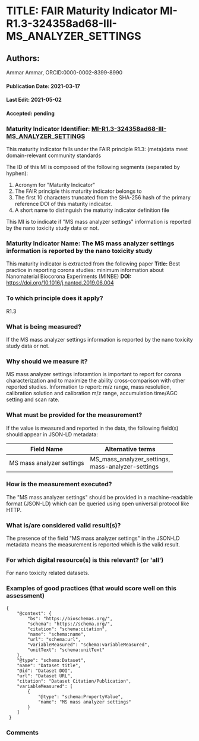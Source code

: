 # TITLE: FAIR Maturity Indicator MI-R1.3-324358ad68-III-MS_ANALYZER_SETTINGS

## Authors: 
Ammar Ammar, ORCID:0000-0002-8399-8990

#### Publication Date: 2021-03-17
#### Last Edit: 2021-05-02
#### Accepted: pending

### Maturity Indicator Identifier: [MI-R1.3-324358ad68-III-MS_ANALYZER_SETTINGS](https://w3id.org/fair/maturity_indicator/terms/Gen2/MI-R1.3-324358ad68-III-MS_ANALYZER_SETTINGS)

This maturity indicator falls under the FAIR principle R1.3:
(meta)data meet domain-relevant community standards

The ID of this MI is composed of the following segments (separated by hyphen):
1. Acronym for "Maturity Indicator"
1. The FAIR principle this maturity indicator belongs to
1. The first 10 characters truncated from the SHA-256 hash of the primary reference DOI of this maturity indicator.
1. A short name to distinguish the maturity indicator definition file

This MI is to indicate if "MS mass analyzer settings" information is reported by the nano toxicity study data or not.

### Maturity Indicator Name:  The MS mass analyzer settings information is reported by the nano toxicity study

This maturity indicator is extracted from the following paper 
**Title:** Best practice in reporting corona studies: minimum information about Nanomaterial Biocorona Experiments (MINBE)
**DOI:** https://doi.org/10.1016/j.nantod.2019.06.004

### To which principle does it apply?  
R1.3

### What is being measured?
If the MS mass analyzer settings information is reported by the nano toxicity study data or not.

### Why should we measure it?
MS mass analyzer settings inforamtion is important to report for corona characterization and
to maximize the ability cross-comparison with other reported studies. Information to report:
m/z range, mass resolution, calibration solution and calibration m/z range, accumulation time/AGC setting and scan rate.

### What must be provided for the measurement?
If the value is measured and reported in the data, the following field(s) should appear in JSON-LD metadata: 

| Field Name                | Alternative terms                                     |
| ------------------------- | ----------------------------------------------------- |
| MS mass analyzer settings | MS_mass_analyzer_settings,<br>mass-analyzer-settings  |

### How is the measurement executed?
The "MS mass analyzer settings" should be provided in a machine-readable format (JSON-LD) which can be queried using open universal protocol like HTTP.

### What is/are considered valid result(s)?
The presence of the field "MS mass analyzer settings" in the JSON-LD metadata means the measurement is reported which is the valid result.

### For which digital resource(s) is this relevant? (or 'all')
For nano toxicity related datasets.  

### Examples of good practices (that would score well on this assessment)
```{json}
{
 	"@context": {
 		"bs": "https://bioschemas.org/",
 		"schema": "https://schema.org/",
 		"citation": "schema:citation",
 		"name": "schema:name",
 		"url": "schema:url",
 		"variableMeasured": "schema:variableMeasured",
 		"unitText": "schema:unitText"
 	},
 	"@type": "schema:Dataset",
 	"name": "Dataset title",
 	"@id": "Dataset DOI",
 	"url": "Dataset URL",
 	"citation": "Dataset Citation/Publication",
 	"variableMeasured": [
 		{
 			"@type": "schema:PropertyValue",
 			"name": "MS mass analyzer settings"
 		}
 	]
 }
```

### Comments


